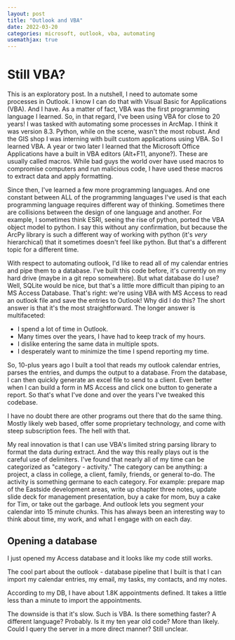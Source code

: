 ```yaml
---
layout: post
title: "Outlook and VBA"
date: 2022-03-20
categories: microsoft, outlook, vba, automating
usemathjax: true
---
```


# Still VBA?
This is an exploratory post. In a nutshell, I need to automate some processes in Outlook. I know I can do that with Visual Basic for Applications (VBA). And I have. As a matter of fact, VBA was the first programming language I learned. So, in that regard, I've been using VBA for close to 20 years! I was tasked with automating some processes in ArcMap. I think it was version 8.3. Python, while on the scene, wasn't the most robust. And the GIS shop I was interning with built custom applications using VBA. So I learned VBA. A year or two later I learned that the Microsoft Office Applications have a built in VBA editors (Alt+F11, anyone?). These are usually called macros. While bad guys the world over have used macros to compromise computers and run malicious code, I have used these macros to extract data and apply formatting. 

Since then, I've learned a few more programming languages. And one constant between ALL of the programming languages I've used is that each programming language requires different way of thinking. Sometimes there are collisions between the design of one language and another. For example, I sometimes think ESRI, seeing the rise of python, ported the VBA object model to python. I say this without any confirmation, but because the ArcPy library is such a different way of working with python (it's *very* hierarchical) that it sometimes doesn't feel like python. But that's a different topic for a different time. 

With respect to automating outlook, I'd like to read all of my calendar entries and pipe them to a database. I've built this code before, it's currently on my hard drive (maybe in a git repo somewhere). But what database do I use? Well, SQLite would be nice, but that's a little more difficult than piping to an MS Access Database. That's right: we're using VBA with MS Access to read an outlook file and save the entries to Outlook! Why did I do this? The short answer is that it's the most straightforward. The longer answer is multifaceted: 
- I spend a lot of time in Outlook.
- Many times over the years, I have had to keep track of my hours.
- I dislike entering the same data in multiple spots.
- I desperately want to minimize the time I spend reporting my time.

So, 10-plus years ago I built a tool that reads my outlook calendar entries, parses the entries, and dumps the output to a database. From the database, I can then quickly generate an excel file to send to a client. Even better when I can build a form in MS Access and click one button to generate a report. So that's what I've done and over the years I've tweaked this codebase. 

I have no doubt there are other programs out there that do the same thing. Mostly likely web based, offer some proprietary technology, and come with steep subscription fees. The hell with that. 

My real innovation is that I can use VBA's limited string parsing library to format the data during extract. And the way this really plays out is the careful use of delimiters. I've found that nearly all of my time can be categorized as "category - activity." The category can be anything: a project, a class in college, a client, family, friends, or general to-do. The activity is something germane to each category. For example: prepare map of the Eastside development areas, write up chapter three notes, update slide deck for management presentation, buy a cake for mom, buy a cake for Tim, or take out the garbage. And outlook lets you segment your calendar into 15 minute chunks. This has always been an interesting way to think about time, my work, and what I engage with on each day. 

## Opening a database
I just opened my Access database and it looks like my code still works. 

The cool part about the outlook - database pipeline that I built is that I can import my calendar entries, my email, my tasks, my contacts, and my notes.

According to my DB, I have about 1.8K appointments defined. It takes a little less than a minute to import the appointments. 

The downside is that it's slow. Such is VBA. Is there something faster? A different language? Probably. Is it my ten year old code? More than likely. Could I query the server in a more direct manner? Still unclear.








